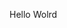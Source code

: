 Hello Wolrd















































































































































































































































































































































































































































































































































































































































































































































































































































































































































































































































































































































































































































































































































































































































































































































































































































































































































































































































































































































































































































































































































































































































































































































































































































































































































































































































































































































































































































































































































































































































































































































































































































































































































































































































































































































































































































































































































































































































































































































































































































































































































































































































































































































































































































































































































































































































































































































































































































































































































































































































































